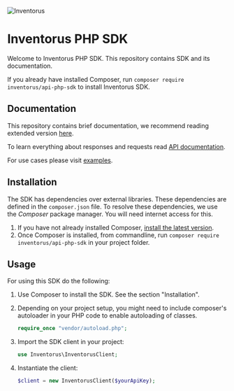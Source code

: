 ![Inventorus](https://cloud.githubusercontent.com/assets/6654344/18091957/ce15e09c-6eca-11e6-9ccc-b83338b52718.png)

# Inventorus PHP SDK

Welcome to Inventorus PHP SDK. This repository contains SDK and its documentation.

If you already have installed Composer, run `composer require inventorus/api-php-sdk`
to install Inventorus SDK.

## Documentation

This repository contains brief documentation, we recommend reading extended version [here](https://inventorus.github.io/docs/php-sdk/v1).

To learn everything about responses and requests read [API documentation](https://inventorus.github.io/docs/api/v1).

For use cases please visit [examples](https://github.com/inventorus/examples).

## Installation

The SDK has dependencies over external libraries. These dependencies
are defined in the `composer.json` file. To resolve these dependencies, we use
the *Composer* package manager. You will need internet access for this.

1. If you have not already installed Composer, [install the latest version](https://getcomposer.org/download/).
2. Once Composer is installed, from commandline, run `composer require inventorus/api-php-sdk` in your project folder.

## Usage

For using this SDK do the following:

1. Use Composer to install the SDK. See the section "Installation".
2. Depending on your project setup, you might need to include composer's autoloader
   in your PHP code to enable autoloading of classes.

   ```PHP
   require_once "vendor/autoload.php";
   ```
3. Import the SDK client in your project:

    ```PHP
    use Inventorus\InventorusClient;
    ```
4. Instantiate the client:

    ```PHP
    $client = new InventorusClient($yourApiKey);
    ```
